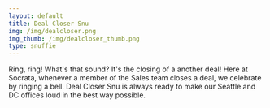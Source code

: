 ```yaml
---
layout: default
title: Deal Closer Snu
img: /img/dealcloser.png
img_thumb: /img/dealcloser_thumb.png
type: snuffie
---
```


Ring, ring! What's that sound? It's the closing of a another deal! Here at Socrata, whenever a member of the Sales team closes a deal, we celebrate by ringing a bell. Deal Closer Snu is always ready to make our Seattle and DC offices loud in the best way possible.  